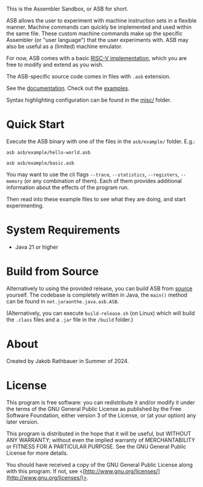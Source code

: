 This is the Assembler Sandbox, or ASB for short.

ASB allows the user to experiment with machine instruction sets in a flexible manner. Machine commands can quickly be implemented and used within the same file. These custom machine commands make up the specific Assembler (or "user language") that the user experiments with. ASB may also be useful as a (limited) machine emulator.

For now, ASB comes with a basic [RISC-V implementation](asb/lib/risc-v/risc-v.asb), which you are free to modify and extend as you wish.

The ASB-specific source code comes in files with `.asb` extension.

See the [documentation](doc/index.md). Check out the [examples](asb/example/hello-world.asb).

Syntax highlighting configuration can be found in the [misc/](misc/README.txt) folder.

# Quick Start

Execute the ASB binary with one of the files in the `asb/example/` folder. E.g.:

```
asb asb/example/hello-world.asb

asb asb/example/basic.asb
```

You may want to use the cli flags `--trace`, `--statistics`, `--registers`, `--memory` (or any combination of them). Each of them provides additional information about the effects of the program run.

Then read into these example files to see what they are doing, and start experimenting.

# System Requirements

* Java 21 or higher

# Build from Source

Alternatively to using the provided release, you can build ASB from [source](https://github.com/jaraonthe-dot-net/ASB/) yourself. The codebase is completely written in Java, the `main()` method can be found in `net.jaraonthe.java.asb.ASB`.

(Alternatively, you can execute `build-release.sh` (on Linux) which will build the `.class` files and a `.jar` file in the `/build` folder.)

# About

Created by Jakob Rathbauer in Summer of 2024.

# License

This program is free software: you can redistribute it and/or modify
it under the terms of the GNU General Public License as published by
the Free Software Foundation, either version 3 of the License, or
(at your option) any later version.

This program is distributed in the hope that it will be useful,
but WITHOUT ANY WARRANTY; without even the implied warranty of
MERCHANTABILITY or FITNESS FOR A PARTICULAR PURPOSE.  See the
GNU General Public License for more details.

You should have received a copy of the GNU General Public License
along with this program.  If not, see <[http://www.gnu.org/licenses/](http://www.gnu.org/licenses/)>.
